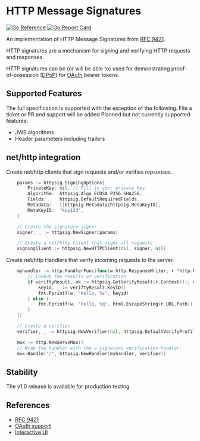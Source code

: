 # HTTP Message Signatures

[![Go Reference](https://pkg.go.dev/badge/github.com/remitly-oss/httpsig-go.svg)](https://pkg.go.dev/github.com/remitly-oss/httpsig-go)
[![Go Report Card](https://goreportcard.com/badge/github.com/remitly-oss/httpsig-go)](https://goreportcard.com/report/github.com/remitly-oss/httpsig-go)

An implementation of HTTP Message Signatures from [RFC 9421](https://datatracker.ietf.org/doc/rfc9421/).

HTTP signatures are a mechanism for signing and verifying HTTP requests and responses.

HTTP signatures can be (or will be able to) used for demonstrating proof-of-posession ([DPoP](https://www.rfc-editor.org/rfc/rfc9449.html)) for [OAuth](https://oauth.net/2/dpop/) bearer tokens.

## Supported Features
The full specification is supported with the exception of the following. File a ticket or PR and support will be added
Planned but not currently supported features:
- JWS algorithms
- Header parameters including trailers

## net/http integration
Create net/http clients that sign requests and/or verifies repsonses.
```go
	params := httpsig.SigningOptions{
		PrivateKey: nil, // Fill in your private key
		Algorithm:  httpsig.Algo_ECDSA_P256_SHA256,
		Fields:     httpsig.DefaultRequiredFields,
		Metadata:   []httpsig.Metadata{httpsig.MetaKeyID},
		MetaKeyID:  "key123",
	}

	// Create the signature signer
	signer, _ := httpsig.NewSigner(params)

	// Create a net/http Client that signs all requests
	signingClient := httpsig.NewHTTPClient(nil, signer, nil)
```

Create net/http Handlers that verify incoming requests to the server.
```go
	myhandler := http.HandlerFunc(func(w http.ResponseWriter, r *http.Request) {
		// Lookup the results of verification
		if veriftyResult, ok := httpsig.GetVerifyResult(r.Context()); ok {
			keyid, _ := veriftyResult.KeyID()
			fmt.Fprintf(w, "Hello, %s", keyid)
		} else {
			fmt.Fprintf(w, "Hello, %q", html.EscapeString(r.URL.Path))
		}
	})

	// Create a verifier
	verifier, _ := httpsig.NewVerifier(nil, httpsig.DefaultVerifyProfile)

	mux := http.NewServeMux()
	// Wrap the handler with the a signature verification handler.
	mux.Handle("/", httpsig.NewHandler(myhandler, verifier))
```

## Stability
The v1.0 release is available for production testing.

## References

- [RFC 9421](https://datatracker.ietf.org/doc/rfc9421/)
- [OAuth support](https://oauth.net/http-signatures/)
- [Interactive UI](https://httpsig.org/)
